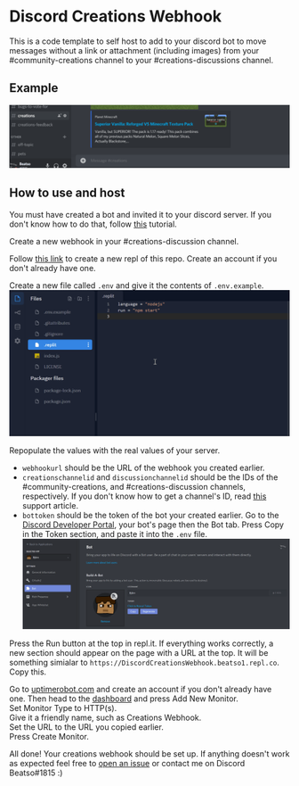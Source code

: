 # Discord Creations Webhook

This is a code template to self host to add to your discord bot to move messages without a link or attachment (including images) from your #community-creations channel to your #creations-discussions channel.

## Example

![demo](/assets/overview.gif)

## How to use and host

You must have created a bot and invited it to your discord server. If you don't know how to do that, follow [this](https://discordpy.readthedocs.io/en/latest/discord.html) tutorial.

Create a new webhook in your #creations-discussion channel.

Follow [this link](https://repl.it/github/Beatso/DiscordCreationsWebhook) to create a new repl of this repo. Create an account if you don't already have one.

Create a new file called `.env` and give it the contents of `.env.example`.
![creating env file and pasting contents from .env.example](/assets/env.gif)

Repopulate the values with the real values of your server.  
- `webhookurl` should be the URL of the webhook you created earlier.
- `creationschannelid` and `discussionchannelid` should be the IDs of the #community-creations, and #creations-discussion channels, respectively. If you don't know how to get a channel's ID, read [this](https://support.discord.com/hc/en-us/articles/206346498-Where-can-I-find-my-User-Server-Message-ID-) support article.
- `bottoken` should be the token of the bot your created earlier. Go to the [Discord Developer Portal](https://discord.com/developers/applications), your bot's page then the Bot tab. Press Copy in the Token section, and paste it into the `.env` file.
![creating env file and pasting contents from .env.example](/assets/token.gif)

Press the Run button at the top in repl.it. If everything works correctly, a new section should appear on the page with a URL at the top. It will be something simialar to `https://DiscordCreationsWebhook.beatso1.repl.co`. Copy this.

Go to [uptimerobot.com](https://uptimerobot.com/) and create an account if you don't already have one. Then head to the [dashboard](https://uptimerobot.com/dashboard#mainDashboard) and press Add New Monitor.  
Set Monitor Type to HTTP(s).  
Give it a friendly name, such as Creations Webhook.  
Set the URL to the URL you copied earlier.  
Press Create Monitor.  

All done! Your creations webhook should be set up. If anything doesn't work as expected feel free to [open an issue](https://github.com/Beatso/DiscordCreationsWebhook/issues/new) or contact me on Discord Beatso#1815 :)
